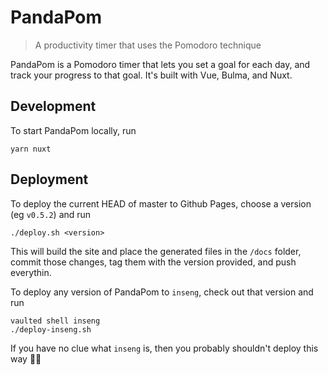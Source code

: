 # PandaPom

> A productivity timer that uses the Pomodoro technique

PandaPom is a Pomodoro timer that lets you set a goal for each day, and track your progress to that goal. It's built with Vue, Bulma, and Nuxt.

## Development

To start PandaPom locally, run 

```
yarn nuxt
```

## Deployment

To deploy the current HEAD of master to Github Pages, choose a version (eg `v0.5.2`) and run

```
./deploy.sh <version>
```

This will build the site and place the generated files in the `/docs` folder, commit those
changes, tag them with the version provided, and push everythin.

To deploy any version of PandaPom to `inseng`, check out that version and run

```
vaulted shell inseng
./deploy-inseng.sh
```

If you have no clue what `inseng` is, then you probably shouldn't deploy this way 🤷🏻‍